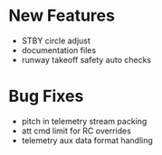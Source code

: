 # New Features
* STBY circle adjust
* documentation files
* runway takeoff safety auto checks

# Bug Fixes
* pitch in telemetry stream packing
* att cmd limit for RC overrides
* telemetry aux data format handling
